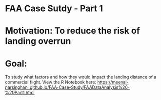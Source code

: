# FAA Case Sutdy - Part 1

# Motivation: To reduce the risk of landing overrun
# Goal: 

To study what factors and how they would impact the landing distance of a commercial flight.
View the R Notebook here: https://meenal-narsinghani.github.io/FAA-Case-Study/FAADataAnalysis%20-%20Part1.html
